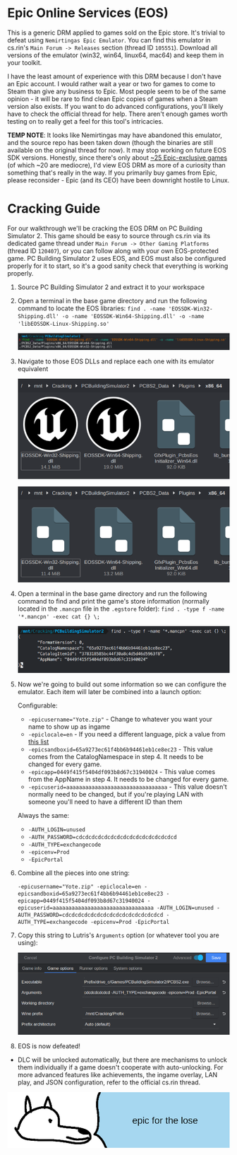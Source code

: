 # **Epic Online Services (EOS)**

This is a generic DRM applied to games sold on the Epic store. It's trivial to defeat using `Nemirtingas Epic Emulator`. You can find this emulator in cs.rin's `Main Forum -> Releases` section (thread ID `105551`). Download all versions of the emulator (win32, win64, linux64, mac64) and keep them in your toolkit.

I have the least amount of experience with this DRM because I don't have an Epic account. I would rather wait a year or two for games to come to Steam than give any business to Epic. Most people seem to be of the same opinion - it will be rare to find clean Epic copies of games when a Steam version also exists. If you want to do advanced configurations, you'll likely have to check the official thread for help. There aren't enough games worth testing on to really get a feel for this tool's intricacies.

**TEMP NOTE**: It looks like Nemirtingas may have abandoned this emulator, and the source repo has been taken down (though the binaries are still available on the original thread for now). It may stop working on future EOS SDK versions. Honestly, since there's only about [~25 Epic-exclusive games](https://www.pcgamingwiki.com/wiki/List_of_games_exclusive_to_Epic_Games_Store) (of which ~20 are mediocre), I'd view EOS DRM as more of a curiosity than something that's really in the way. If you primarily buy games from Epic, please reconsider - Epic (and its CEO) have been downright hostile to Linux.

# Cracking Guide

For our walkthrough we'll be cracking the EOS DRM on PC Building Simulator 2. This game should be easy to source through cs.rin via its dedicated game thread under `Main Forum -> Other Gaming Platforms` (thread ID `120407`), or you can follow along with your own EOS-protected game. PC Building Simulator 2 uses EOS, and EOS must also be configured properly for it to start, so it's a good sanity check that everything is working properly.

1. Source PC Building Simulator 2 and extract it to your workspace

2. Open a terminal in the base game directory and run the following command to locate the EOS libraries: `find . -name 'EOSSDK-Win32-Shipping.dll' -o -name 'EOSSDK-Win64-Shipping.dll' -o -name 'libEOSSDK-Linux-Shipping.so'`

    ![PCBS2 Search](images/PCBS2-Search.png "EOS search results")

3. Navigate to those EOS DLLs and replace each one with its emulator equivalent

    ![PCBS2 Old DLLs](images/PCBS2-OldDLLs.png "Old EOS DLLs")

    ![PCBS2 New DLLs](images/PCBS2-NewDLLs.png "New EOS DLLs")

4. Open a terminal in the base game directory and run the following command to find and print the game's store information (normally located in the `.mancpn` file in the `.egstore` folder): `find . -type f -name '*.mancpn' -exec cat {} \;`

    ![PCBS2 Store Info](images/PCBS2-StoreInfo.png "Printed EOS store info")

5. Now we're going to build out some information so we can configure the emulator. Each item will later be combined into a launch option:

    Configurable:

    - `-epicusername="Yote.zip"` - Change to whatever you want your name to show up as ingame
    - `-epiclocale=en` - If you need a different language, pick a value from [this list](eos_languages.md)
    - `-epicsandboxid=65a9273ec61f4bb6b94461eb1ce8ec23` - This value comes from the CatalogNamespace in step 4. It needs to be changed for every game.
    - `-epicapp=0449f415f5404df093b8d67c31940024` - This value comes from the AppName in step 4. It needs to be changed for every game.
    - `-epicuserid=aaaaaaaaaaaaaaaaaaaaaaaaaaaaaaaa` - This value doesn't normally need to be changed, but if you're playing LAN with someone you'll need to have a different ID than them

    Always the same:

    - `-AUTH_LOGIN=unused`
    - `-AUTH_PASSWORD=cdcdcdcdcdcdcdcdcdcdcdcdcdcdcdcd`
    - `-AUTH_TYPE=exchangecode`
    - `-epicenv=Prod`
    - `-EpicPortal`

6. Combine all the pieces into one string:

       -epicusername="Yote.zip" -epiclocale=en -epicsandboxid=65a9273ec61f4bb6b94461eb1ce8ec23 -epicapp=0449f415f5404df093b8d67c31940024 -epicuserid=aaaaaaaaaaaaaaaaaaaaaaaaaaaaaaaa -AUTH_LOGIN=unused -AUTH_PASSWORD=cdcdcdcdcdcdcdcdcdcdcdcdcdcdcdcd -AUTH_TYPE=exchangecode -epicenv=Prod -EpicPortal

7. Copy this string to Lutris's `Arguments` option (or whatever tool you are using):

    ![PCBS2 Argument](images/PCBS2-Argument.png "Adding EOS argument into Lutris")

8. EOS is now defeated!

- DLC will be unlocked automatically, but there are mechanisms to unlock them individually if a game doesn't cooperate with auto-unlocking. For more advanced features like achievements, the ingame overlay, LAN play, and JSON configuration, refer to the official cs.rin thread.

![wise yote says fuck epic](images/ftl.png "fuck epic")